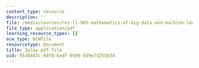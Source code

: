 ```yaml
---
content_type: resource
description: ''
file: /media/courses/res-ll-005-mathematics-of-big-data-and-machine-learning-january-iap-2020/9538443c88f06edf8999b59e7d25583d_5RqTJWf1l_A.pdf
file_type: application/pdf
learning_resource_types: []
ocw_type: OCWFile
resourcetype: Document
title: 3play pdf file
uid: 9538443c-88f0-6edf-8999-b59e7d25583d
---
```


